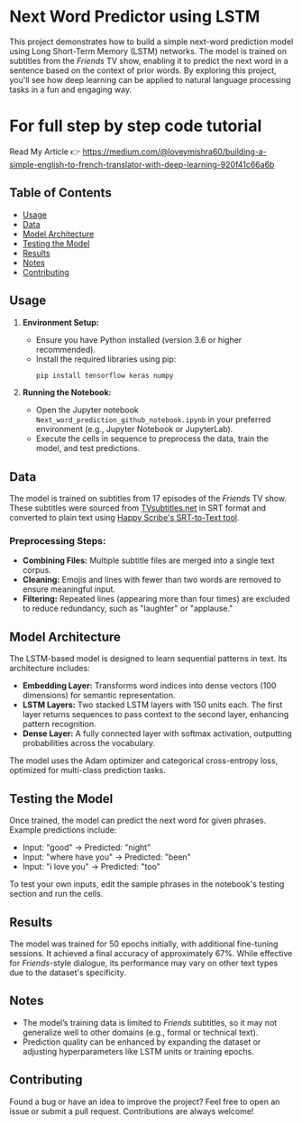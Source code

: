 # Next Word Predictor using LSTM

This project demonstrates how to build a simple next-word prediction model using Long Short-Term Memory (LSTM) networks. The model is trained on subtitles from the *Friends* TV show, enabling it to predict the next word in a sentence based on the context of prior words. By exploring this project, you'll see how deep learning can be applied to natural language processing tasks in a fun and engaging way.

# For full step by step code tutorial
Read My Article 👉 https://medium.com/@loveymishra60/building-a-simple-english-to-french-translator-with-deep-learning-920f41c66a6b



## Table of Contents

- [Usage](#usage)
- [Data](#data)
- [Model Architecture](#model-architecture)
- [Testing the Model](#testing-the-model)
- [Results](#results)
- [Notes](#notes)
- [Contributing](#contributing)

## Usage

1. **Environment Setup:**
   - Ensure you have Python installed (version 3.6 or higher recommended).
   - Install the required libraries using pip:
     ```bash
     pip install tensorflow keras numpy
     ```

2. **Running the Notebook:**
   - Open the Jupyter notebook `Next_word_prediction_github_notebook.ipynb` in your preferred environment (e.g., Jupyter Notebook or JupyterLab).
   - Execute the cells in sequence to preprocess the data, train the model, and test predictions.

## Data

The model is trained on subtitles from 17 episodes of the *Friends* TV show. These subtitles were sourced from [TVsubtitles.net](https://www.tvsubtitles.net/subtitle-65-10-en.html) in SRT format and converted to plain text using [Happy Scribe's SRT-to-Text tool](https://www.happyscribe.com/subtitle-tools/convert-srt-to-text).

### Preprocessing Steps:
- **Combining Files:** Multiple subtitle files are merged into a single text corpus.
- **Cleaning:** Emojis and lines with fewer than two words are removed to ensure meaningful input.
- **Filtering:** Repeated lines (appearing more than four times) are excluded to reduce redundancy, such as "laughter" or "applause."

## Model Architecture

The LSTM-based model is designed to learn sequential patterns in text. Its architecture includes:

- **Embedding Layer:** Transforms word indices into dense vectors (100 dimensions) for semantic representation.
- **LSTM Layers:** Two stacked LSTM layers with 150 units each. The first layer returns sequences to pass context to the second layer, enhancing pattern recognition.
- **Dense Layer:** A fully connected layer with softmax activation, outputting probabilities across the vocabulary.

The model uses the Adam optimizer and categorical cross-entropy loss, optimized for multi-class prediction tasks.

## Testing the Model

Once trained, the model can predict the next word for given phrases. Example predictions include:

- Input: "good" → Predicted: "night"
- Input: "where have you" → Predicted: "been"
- Input: "i love you" → Predicted: "too"

To test your own inputs, edit the sample phrases in the notebook's testing section and run the cells.

## Results

The model was trained for 50 epochs initially, with additional fine-tuning sessions. It achieved a final accuracy of approximately 67%. While effective for *Friends*-style dialogue, its performance may vary on other text types due to the dataset's specificity.

## Notes

- The model’s training data is limited to *Friends* subtitles, so it may not generalize well to other domains (e.g., formal or technical text).
- Prediction quality can be enhanced by expanding the dataset or adjusting hyperparameters like LSTM units or training epochs.

## Contributing

Found a bug or have an idea to improve the project? Feel free to open an issue or submit a pull request. Contributions are always welcome!

